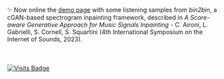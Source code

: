 ✨ Now online the [demo page](https://aircarlo.github.io/bin2bin_music_inpainting/) with some listening samples from _bin2bin_, a cGAN-based spectrogram inpainting framework, described in _A Score-aware Generative Approach for Music Signals Inpainting_ - C. Aironi, L. Gabrielli, S. Cornell, S. Squartini (4th International Symposium on the Internet of Sounds, 2023).
<br>
<br>
<br>
<br>
[![Visits Badge](https://badges.pufler.dev/visits/aircarlo/aircarlo)]()
<!--
**aircarlo/aircarlo** is a ✨ _special_ ✨ repository because its `README.md` (this file) appears on your GitHub profile.

Here are some ideas to get you started:

- 🔭 I’m currently working on ...
- 🌱 I’m currently learning ...
- 👯 I’m looking to collaborate on ...
- 🤔 I’m looking for help with ...
- 💬 Ask me about ...
- 📫 How to reach me: ...
- 😄 Pronouns: ...
- ⚡ Fun fact: ...
-->
